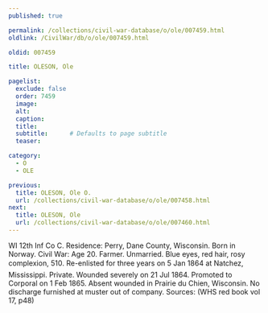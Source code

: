 ```yaml
---
published: true

permalink: /collections/civil-war-database/o/ole/007459.html
oldlink: /CivilWar/db/o/ole/007459.html

oldid: 007459

title: OLESON, Ole

pagelist:
  exclude: false
  order: 7459
  image: 
  alt:
  caption:
  title:
  subtitle:      # Defaults to page subtitle
  teaser:

category: 
  - O 
  - OLE

previous:
  title: OLESON, Ole O.
  url: /collections/civil-war-database/o/ole/007458.html  
next:
  title: OLESON, Ole
  url: /collections/civil-war-database/o/ole/007460.html   
---
```

WI 12th Inf Co C. Residence: Perry, Dane County, Wisconsin. Born in Norway. Civil War: Age 20. Farmer. Unmarried. Blue eyes, red hair, rosy complexion, 5&#146;10&#148;. Re-enlisted for three years on 5 Jan 1864 at Natchez, Mississippi. Private. Wounded severely on 21 Jul 1864. Promoted to Corporal on 1 Feb 1865. Absent wounded in Prairie du Chien, Wisconsin. No discharge furnished at muster out of company. Sources: (WHS red book vol 17, p48)